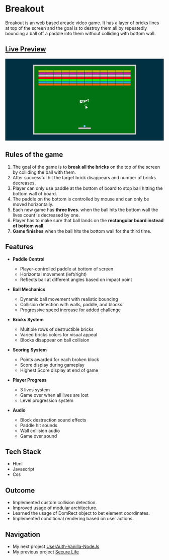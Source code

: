 # Breakout

Breakout is an web based arcade video game. It has a layer of bricks lines at top of the screen and  the goal is to destroy them all by repeatedly bouncing a ball off a paddle into them without colliding with bottom wall.

## [Live Preview](https://malihassandev.github.io/Break-Out-Game/)

![Breakout live Project demo picture](img/breakoutDemoImage.png)

## Rules of the game
1. The goal of the game is to **break all the bricks** on the top of the screen by colliding the ball with them.
2. After successful hit the target brick disappears and number of bricks decreases.
3. Player can only use paddle at the bottom of board to stop ball hitting the bottom wall of board.
3. The paddle on the bottom is controlled by mouse and can only be moved horizontally.
4. Each new game has **three lives**. when the ball hits the bottom wall  the lives count is decreased by one.
5. Player has to make sure that ball lands on the **rectangular board instead of bottom wall**.
6. **Game finishes** when the ball hits the bottom wall for the third time.

## Features

- **Paddle Control**
  - Player-controlled paddle at bottom of screen
  - Horizontal movement (left/right)
  - Reflects ball at different angles based on impact point

- **Ball Mechanics**
  - Dynamic ball movement with realistic bouncing
  - Collision detection with walls, paddle, and blocks
  - Progressive speed increase for added challenge

- **Bricks System**
  - Multiple rows of destructible bricks
  - Varied bricks colors for visual appeal
  - Blocks disappear on ball collision

- **Scoring System**
  - Points awarded for each broken block
  - Score display during gameplay
  - Highest Score display at end of game

- **Player Progress**
  - 3 lives system
  - Game over when all lives are lost
  - Level progression system

- **Audio**
  - Block destruction sound effects
  - Paddle hit sounds
  - Wall collision audio
  - Game over sound
## Tech Stack
- Html 
- Javascript
- Css
## Outcome
- Implemented custom collision detection.
- Improved usage of modular architecture.
- Learned the usage of DomRect object to bet element coordinates.
- Implemented conditional rendering based on user actions.
## Navigation
- My next project [UserAuth-Vanilla-NodeJs](https://github.com/MAliHassanDev/UserAuth-Vanilla-NodeJs)
- My previous project [Secure Life](https://github.com/MAliHassanDev/Secure-Life)